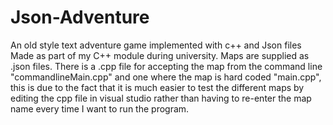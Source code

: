 # Json-Adventure
An old style text adventure game implemented with c++ and Json files
Made as part of my C++ module during university. Maps are supplied as .json files. There is a .cpp file for accepting the map from the command line "commandlineMain.cpp" and one where the map is hard coded "main.cpp", this is due to the fact that it is much easier to test the different maps by editing the cpp file in visual studio rather than having to re-enter the map name every time I want to run the program. 

